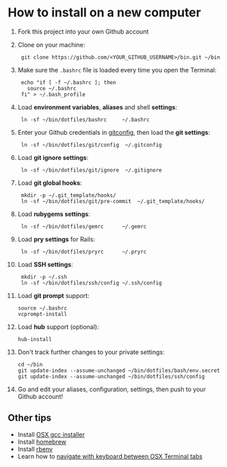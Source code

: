 How to install on a new computer
================================

1. Fork this project into your own Github account
2. Clone on your machine:

        git clone https://github.com/<YOUR_GITHUB_USERNAME>/bin.git ~/bin

3. Make sure the `.bashrc` file is loaded every time you open the Terminal:

        echo "if [ -f ~/.bashrc ]; then
          source ~/.bashrc
        fi" > ~/.bash_profile

4. Load **environment variables**, **aliases** and shell **settings**:

        ln -sf ~/bin/dotfiles/bashrc     ~/.bashrc

5. Enter your Github credentials in [gitconfig](http://git.io/-MEnNw), then load the **git settings**:

        ln -sf ~/bin/dotfiles/git/config  ~/.gitconfig

6. Load **git ignore settings**:

        ln -sf ~/bin/dotfiles/git/ignore  ~/.gitignore

6. Load **git global hooks**:

		mkdir -p ~/.git_template/hooks/
        ln -sf ~/bin/dotfiles/git/pre-commit  ~/.git_template/hooks/

7. Load **rubygems settings**:

        ln -sf ~/bin/dotfiles/gemrc      ~/.gemrc

8. Load **pry settings** for Rails:

        ln -sf ~/bin/dotfiles/pryrc      ~/.pryrc

9. Load **SSH settings**:

        mkdir -p ~/.ssh
        ln -sf ~/bin/dotfiles/ssh/config ~/.ssh/config

10. Load **git prompt** support:

        source ~/.bashrc
        vcprompt-install
        
11. Load **hub** support (optional):

        hub-install

12. Don't track further changes to your private settings:

        cd ~/bin
        git update-index --assume-unchanged ~/bin/dotfiles/bash/env.secret 
        git update-index --assume-unchanged ~/bin/dotfiles/ssh/config 

13. Go and edit your aliases, configuration, settings, then push to your Github account!

Other tips
----------

* Install [OSX gcc installer](https://github.com/kennethreitz/osx-gcc-installer)
* Install [homebrew](http://mxcl.github.com/homebrew)
* Install [rbenv](https://github.com/sstephenson/rbenv)
* Learn how to [navigate with keyboard between OSX Terminal tabs](http://superuser.com/questions/26100/u/54004) 
